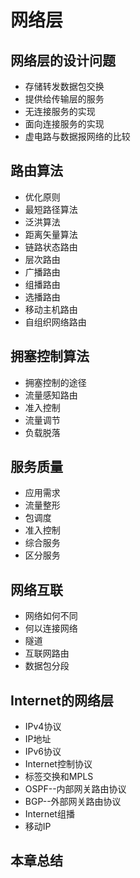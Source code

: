 # 网络层
## 网络层的设计问题
- 存储转发数据包交换
- 提供给传输层的服务
- 无连接服务的实现
- 面向连接服务的实现
- 虚电路与数据报网络的比较
## 路由算法
- 优化原则
- 最短路径算法
- 泛洪算法
- 距离矢量算法
- 链路状态路由
- 层次路由
- 广播路由
- 组播路由
- 选播路由
- 移动主机路由
- 自组织网络路由
## 拥塞控制算法
- 拥塞控制的途径
- 流量感知路由
- 准入控制
- 流量调节
- 负载脱落
## 服务质量
- 应用需求
- 流量整形
- 包调度
- 准入控制
- 综合服务
- 区分服务
## 网络互联
- 网络如何不同
- 何以连接网络
- 隧道
- 互联网路由
- 数据包分段
## Internet的网络层
- IPv4协议
- IP地址
- IPv6协议
- Internet控制协议
- 标签交换和MPLS
- OSPF--内部网关路由协议
- BGP--外部网关路由协议
- Internet组播
- 移动IP
## 本章总结